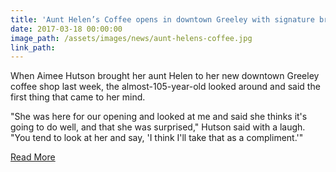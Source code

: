 ```yaml
---
title: 'Aunt Helen’s Coffee opens in downtown Greeley with signature breakfast, coffee and attitude'
date: 2017-03-18 00:00:00
image_path: /assets/images/news/aunt-helens-coffee.jpg
link_path:
---
```



When Aimee Hutson brought her aunt Helen to her new downtown Greeley coffee shop last week, the almost-105-year-old looked around and said the first thing that came to her mind.

"She was here for our opening and looked at me and said she thinks it's going to do well, and that she was surprised," Hutson said with a laugh. "You tend to look at her and say, 'I think I'll take that as a compliment.'"

[Read More](http://www.greeleytribune.com/news/business/aunt-helens-coffee-opens-in-downtown-greeley-with-signature-breakfast-coffee-and-attitude/)